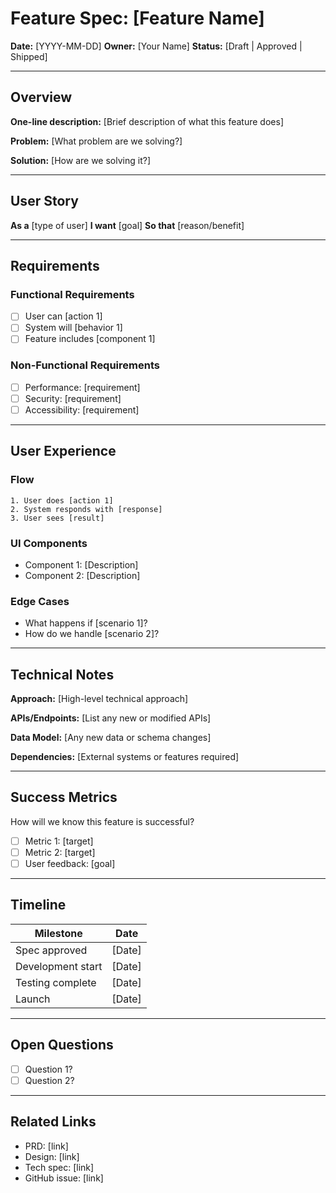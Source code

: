 # Feature Spec: [Feature Name]

**Date:** [YYYY-MM-DD]
**Owner:** [Your Name]
**Status:** [Draft | Approved | Shipped]

---

## Overview

**One-line description:** [Brief description of what this feature does]

**Problem:** [What problem are we solving?]

**Solution:** [How are we solving it?]

---

## User Story

**As a** [type of user]
**I want** [goal]
**So that** [reason/benefit]

---

## Requirements

### Functional Requirements

- [ ] User can [action 1]
- [ ] System will [behavior 1]
- [ ] Feature includes [component 1]

### Non-Functional Requirements

- [ ] Performance: [requirement]
- [ ] Security: [requirement]
- [ ] Accessibility: [requirement]

---

## User Experience

### Flow

```
1. User does [action 1]
2. System responds with [response]
3. User sees [result]
```

### UI Components

- Component 1: [Description]
- Component 2: [Description]

### Edge Cases

- What happens if [scenario 1]?
- How do we handle [scenario 2]?

---

## Technical Notes

**Approach:** [High-level technical approach]

**APIs/Endpoints:** [List any new or modified APIs]

**Data Model:** [Any new data or schema changes]

**Dependencies:** [External systems or features required]

---

## Success Metrics

How will we know this feature is successful?

- [ ] Metric 1: [target]
- [ ] Metric 2: [target]
- [ ] User feedback: [goal]

---

## Timeline

| Milestone | Date |
|-----------|------|
| Spec approved | [Date] |
| Development start | [Date] |
| Testing complete | [Date] |
| Launch | [Date] |

---

## Open Questions

- [ ] Question 1?
- [ ] Question 2?

---

## Related Links

- PRD: [link]
- Design: [link]
- Tech spec: [link]
- GitHub issue: [link]
